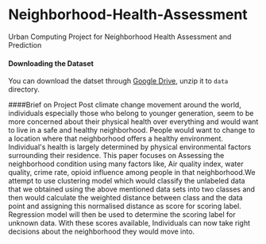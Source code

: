 # Neighborhood-Health-Assessment
Urban Computing Project for Neighborhood Health Assessment and Prediction

#### Downloading the Dataset
You can download the datset through [Google Drive](https://drive.google.com/file/d/14awwCVN7FrD550RKlWoRzuXAoyV5SvCw/view?usp=sharing), unzip it to ```data``` directory.


####Brief on Project
Post climate change movement around the world, individuals especially those who belong to younger generation, seem to be more concerned about their physical health over everything and would want to live in a safe and healthy neighborhood. People would want to change to a location where that neighborhood offers a healthy environment. Individual's health is largely determined by physical environmental factors surrounding their residence. This paper focuses on Assessing the neighborhood condition using many factors like, Air quality index, water quality, crime rate, opioid influence among people in that neighborhood.We attempt to use clustering model which would classify the unlabeled data that we obtained using the above mentioned data sets into two classes and then would calculate the weighted distance between class and the data point and assigning this normalised distance as score for scoring label. Regression model will then be used to determine the scoring label for unknown data. With these scores available, Individuals can now take right decisions about the neighborhood they would move into.
